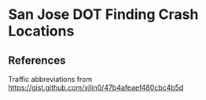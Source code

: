# San Jose DOT Finding Crash Locations




## References
Traffic abbreviations from https://gist.github.com/xjlin0/47b4afeaef480cbc4b5d